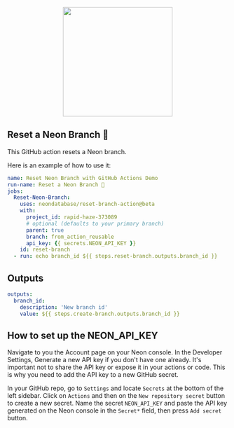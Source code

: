 <p align="center">
  <img width="250px" src="https://user-images.githubusercontent.com/13738772/201432652-63a10fc1-a6a5-423f-8ee0-b18a11308077.svg" />
<p align="center">


## Reset a Neon Branch 🚀
This GitHub action resets a Neon branch.

Here is an example of how to use it:

```yml
name: Reset Neon Branch with GitHub Actions Demo
run-name: Reset a Neon Branch 🚀
jobs:
  Reset-Neon-Branch:
    uses: neondatabase/reset-branch-action@beta
    with:
      project_id: rapid-haze-373089
      # optional (defaults to your primary branch)
      parent: true
      branch: from_action_reusable
      api_key: {{ secrets.NEON_API_KEY }}
    id: reset-branch
  - run: echo branch_id ${{ steps.reset-branch.outputs.branch_id }}
```

## Outputs
```yml
outputs:
  branch_id:
    description: 'New branch id'
    value: ${{ steps.create-branch.outputs.branch_id }}
```

## How to set up the NEON_API_KEY
Navigate to you the Account page on your Neon console. In the Developer Settings, Generate a new API key if you don't have one already.
It's important not to share the API key or expose it in your actions or code. This is why you need to add the API key to a new GitHub secret.

In your GitHub repo, go to `Settings` and locate `Secrets` at the bottom of the left sidebar. Click on `Actions` and then on the `New repository secret` button to create a new secret.
Name the secret `NEON_API_KEY` and paste the API key generated on the Neon console in the `Secret*` field, then press `Add secret` button.
